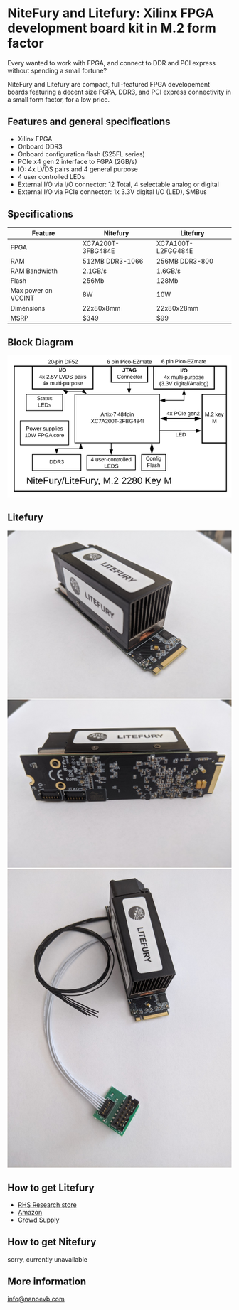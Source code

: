 # NiteFury and Litefury: Xilinx FPGA development board kit in M.2 form factor

Every wanted to work with FPGA, and connect to DDR and PCI express without spending a small fortune?

NiteFury and Litefury are compact, full-featured FPGA developement boards featuring a decent size FGPA, DDR3, and PCI express connectivity in a small form factor, for a low price.

## Features and general specifications
- Xilinx FPGA
- Onboard DDR3
- Onboard configuration flash (S25FL series)
- PCIe x4 gen 2 interface to FGPA (2GB/s)
- IO: 4x LVDS pairs and 4 general purpose
- 4 user controlled LEDs
- External I/O via I/O connector: 12 Total, 4 selectable analog or digital
- External I/O via PCIe connector: 1x 3.3V digital I/O (LED), SMBus


## Specifications
| Feature | Nitefury | Litefury |
| --- | --- | --- |
| FPGA | XC7A200T-3FBG484E | XC7A100T-L2FGG484E |
| RAM | 512MB DDR3-1066 | 256MB DDR3-800 |
| RAM Bandwidth | 2.1GB/s | 1.6GB/s |
| Flash | 256Mb | 128Mb |
| Max power on VCCINT | 8W | 10W |
| Dimensions | 22x80x8mm | 22x80x28mm |
| MSRP | $349 | $99 |

## Block Diagram
![block diagram](./images/BD-NF-LF.PNG)

## Litefury
![LiteFury top](./images/lf-top-close.jpg)
![LiteFury bottom](./images/lf-bottom.jpg)
![LiteFury with cables](./images/lf-wcables.jpg)

## How to get Litefury 

- [RHS Research store](https://rhsresearch.com)
- [Amazon](https://www.amazon.com/dp/B08BKSVJH5)
- [Crowd Supply](https://www.crowdsupply.com/search?q=litefury)


## How to get Nitefury
sorry, currently unavailable


## More information

info@nanoevb.com



